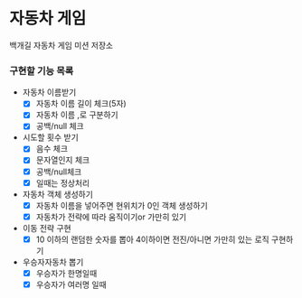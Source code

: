 # 자동차 게임

백개길 자동차 게임 미션 저장소

### 구현할 기능 목록

- 자동차 이름받기
  - [X] 자동차 이름 길이 체크(5자)
  - [X] 자동차 이름 ,로 구분하기
  - [X] 공백/null 체크
- 시도할 횟수 받기
  - [X] 음수 체크
  - [X] 문자열인지 체크
  - [X] 공백/null체크 
  - [X] 일때는 정상처리
- 자동차 객체 생성하기
  - [X] 자동차 이름을 넣어주면 현위치가 0인 객체 생성하기
  - [X] 자동차가 전략에 따라 움직이기or 가만히 있기
- 이동 전략 구현
  - [X] 10 이하의 랜덤한 숫자를 뽑아 4이하이면 전진/아니면 가만히 있는 로직 구현하기
- 우승자자동차 뽑기
  - [X] 우승자가 한명일때
  - [X] 우승자가 여러명 일때
